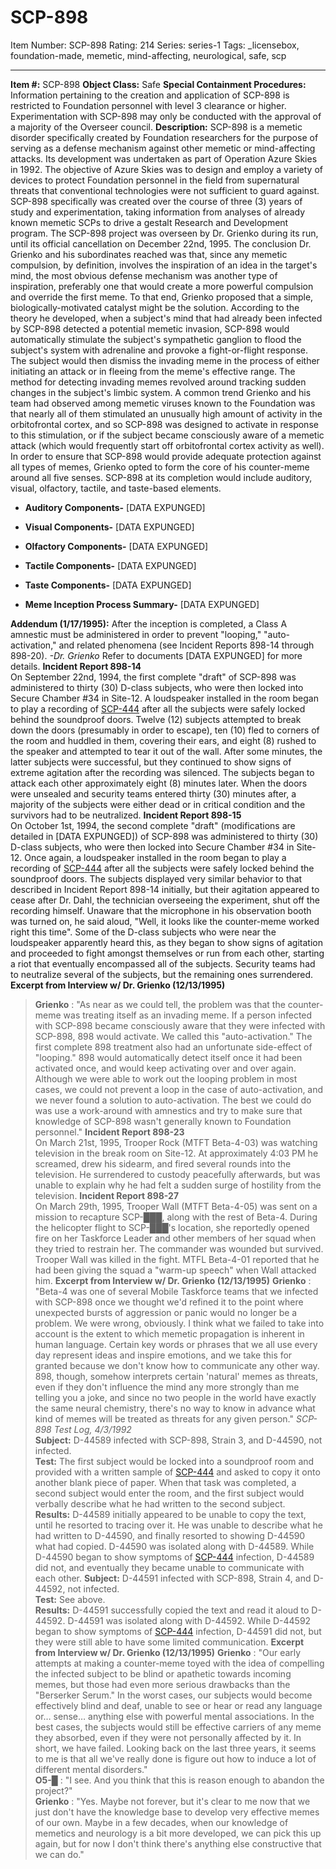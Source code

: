 # SCP-898
Item Number: SCP-898
Rating: 214
Series: series-1
Tags: _licensebox, foundation-made, memetic, mind-affecting, neurological, safe, scp

---

**Item #:** SCP-898
**Object Class:** Safe
**Special Containment Procedures:** Information pertaining to the creation and application of SCP-898 is restricted to Foundation personnel with level 3 clearance or higher. Experimentation with SCP-898 may only be conducted with the approval of a majority of the Overseer council.
**Description:** SCP-898 is a memetic disorder specifically created by Foundation researchers for the purpose of serving as a defense mechanism against other memetic or mind-affecting attacks. Its development was undertaken as part of Operation Azure Skies in 1992. The objective of Azure Skies was to design and employ a variety of devices to protect Foundation personnel in the field from supernatural threats that conventional technologies were not sufficient to guard against. SCP-898 specifically was created over the course of three (3) years of study and experimentation, taking information from analyses of already known memetic SCPs to drive a gestalt Research and Development program. The SCP-898 project was overseen by Dr. Grienko during its run, until its official cancellation on December 22nd, 1995.
The conclusion Dr. Grienko and his subordinates reached was that, since any memetic compulsion, by definition, involves the inspiration of an idea in the target's mind, the most obvious defense mechanism was another type of inspiration, preferably one that would create a more powerful compulsion and override the first meme. To that end, Grienko proposed that a simple, biologically-motivated catalyst might be the solution. According to the theory he developed, when a subject's mind that had already been infected by SCP-898 detected a potential memetic invasion, SCP-898 would automatically stimulate the subject's sympathetic ganglion to flood the subject's system with adrenaline and provoke a fight-or-flight response. The subject would then dismiss the invading meme in the process of either initiating an attack or in fleeing from the meme's effective range.
The method for detecting invading memes revolved around tracking sudden changes in the subject's limbic system. A common trend Grienko and his team had observed among memetic viruses known to the Foundation was that nearly all of them stimulated an unusually high amount of activity in the orbitofrontal cortex, and so SCP-898 was designed to activate in response to this stimulation, or if the subject became consciously aware of a memetic attack (which would frequently start off orbitofrontal cortex activity as well). In order to ensure that SCP-898 would provide adequate protection against all types of memes, Grienko opted to form the core of his counter-meme around all five senses. SCP-898 at its completion would include auditory, visual, olfactory, tactile, and taste-based elements.
  * **Auditory Components-** [DATA EXPUNGED]

  * **Visual Components-** [DATA EXPUNGED]

  * **Olfactory Components-** [DATA EXPUNGED]

  * **Tactile Components-** [DATA EXPUNGED]

  * **Taste Components-** [DATA EXPUNGED]

  * **Meme Inception Process Summary-** [DATA EXPUNGED]

**Addendum (1/17/1995):** After the inception is completed, a Class A amnestic must be administered in order to prevent "looping," "auto-activation," and related phenomena (see Incident Reports 898-14 through 898-20). _-Dr. Grienko_
Refer to documents [DATA EXPUNGED] for more details.
**Incident Report 898-14**  
On September 22nd, 1994, the first complete "draft" of SCP-898 was administered to thirty (30) D-class subjects, who were then locked into Secure Chamber #34 in Site-12. A loudspeaker installed in the room began to play a recording of [SCP-444](/scp-444) after all the subjects were safely locked behind the soundproof doors. Twelve (12) subjects attempted to break down the doors (presumably in order to escape), ten (10) fled to corners of the room and huddled in them, covering their ears, and eight (8) rushed to the speaker and attempted to tear it out of the wall. After some minutes, the latter subjects were successful, but they continued to show signs of extreme agitation after the recording was silenced. The subjects began to attack each other approximately eight (8) minutes later. When the doors were unsealed and security teams entered thirty (30) minutes after, a majority of the subjects were either dead or in critical condition and the survivors had to be neutralized.
**Incident Report 898-15**  
On October 1st, 1994, the second complete "draft" (modifications are detailed in [DATA EXPUNGED]) of SCP-898 was administered to thirty (30) D-class subjects, who were then locked into Secure Chamber #34 in Site-12. Once again, a loudspeaker installed in the room began to play a recording of [SCP-444](/scp-444) after all the subjects were safely locked behind the soundproof doors. The subjects displayed very similar behavior to that described in Incident Report 898-14 initially, but their agitation appeared to cease after Dr. Dahl, the technician overseeing the experiment, shut off the recording himself. Unaware that the microphone in his observation booth was turned on, he said aloud, "Well, it looks like the counter-meme worked right this time". Some of the D-class subjects who were near the loudspeaker apparently heard this, as they began to show signs of agitation and proceeded to fight amongst themselves or run from each other, starting a riot that eventually encompassed all of the subjects. Security teams had to neutralize several of the subjects, but the remaining ones surrendered.
**Excerpt from Interview w/ Dr. Grienko (12/13/1995)**
> **Grienko** : "As near as we could tell, the problem was that the counter-meme was treating itself as an invading meme. If a person infected with SCP-898 became consciously aware that they were infected with SCP-898, 898 would activate. We called this "auto-activation." The first complete 898 treatment also had an unfortunate side-effect of "looping." 898 would automatically detect itself once it had been activated once, and would keep activating over and over again. Although we were able to work out the looping problem in most cases, we could not prevent a loop in the case of auto-activation, and we never found a solution to auto-activation. The best we could do was use a work-around with amnestics and try to make sure that knowledge of SCP-898 wasn't generally known to Foundation personnel."
**Incident Report 898-23**  
On March 21st, 1995, Trooper Rock (MTFT Beta-4-03) was watching television in the break room on Site-12. At approximately 4:03 PM he screamed, drew his sidearm, and fired several rounds into the television. He surrendered to custody peacefully afterwards, but was unable to explain why he had felt a sudden surge of hostility from the television.
**Incident Report 898-27**  
On March 29th, 1995, Trooper Wall (MTFT Beta-4-05) was sent on a mission to recapture SCP-███, along with the rest of Beta-4. During the helicopter flight to SCP-███'s location, she reportedly opened fire on her Taskforce Leader and other members of her squad when they tried to restrain her. The commander was wounded but survived. Trooper Wall was killed in the fight. MTFL Beta-4-01 reported that he had been giving the squad a "warm-up speech" when Wall attacked him.
**Excerpt from Interview w/ Dr. Grienko (12/13/1995)**
> **Grienko** : "Beta-4 was one of several Mobile Taskforce teams that we infected with SCP-898 once we thought we'd refined it to the point where unexpected bursts of aggression or panic would no longer be a problem. We were wrong, obviously. I think what we failed to take into account is the extent to which memetic propagation is inherent in human language. Certain key words or phrases that we all use every day represent ideas and inspire emotions, and we take this for granted because we don't know how to communicate any other way. 898, though, somehow interprets certain 'natural' memes as threats, even if they don't influence the mind any more strongly than me telling you a joke, and since no two people in the world have exactly the same neural chemistry, there's no way to know in advance what kind of memes will be treated as threats for any given person."
_SCP-898 Test Log, 4/3/1992_  
**Subject:** D-44589 infected with SCP-898, Strain 3, and D-44590, not infected.  
**Test:** The first subject would be locked into a soundproof room and provided with a written sample of [SCP-444](/scp-444) and asked to copy it onto another blank piece of paper. When that task was completed, a second subject would enter the room, and the first subject would verbally describe what he had written to the second subject.  
**Results:** D-44589 initially appeared to be unable to copy the text, until he resorted to tracing over it. He was unable to describe what he had written to D-44590, and finally resorted to showing D-44590 what had copied. D-44590 was isolated along with D-44589. While D-44590 began to show symptoms of [SCP-444](/scp-444) infection, D-44589 did not, and eventually they became unable to communicate with each other.
**Subject:** D-44591 infected with SCP-898, Strain 4, and D-44592, not infected.  
**Test:** See above.  
**Results:** D-44591 successfully copied the text and read it aloud to D-44592. D-44591 was isolated along with D-44592. While D-44592 began to show symptoms of [SCP-444](/scp-444) infection, D-44591 did not, but they were still able to have some limited communication.
**Excerpt from Interview w/ Dr. Grienko (12/13/1995)**
> **Grienko** : "Our early attempts at making a counter-meme toyed with the idea of compelling the infected subject to be blind or apathetic towards incoming memes, but those had even more serious drawbacks than the "Berserker Serum." In the worst cases, our subjects would become effectively blind and deaf, unable to see or hear or read any language or… sense… anything else with powerful mental associations. In the best cases, the subjects would still be effective carriers of any meme they absorbed, even if they were not personally affected by it. In short, we have failed. Looking back on the last three years, it seems to me is that all we've really done is figure out how to induce a lot of different mental disorders."  
>  **O5-█** : "I see. And you think that this is reason enough to abandon the project?"  
>  **Grienko** : "Yes. Maybe not forever, but it's clear to me now that we just don't have the knowledge base to develop very effective memes of our own. Maybe in a few decades, when our knowledge of memetics and neurology is a bit more developed, we can pick this up again, but for now I don't think there's anything else constructive that we can do."